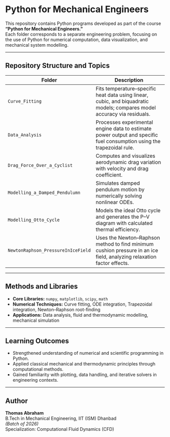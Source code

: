 # Python for Mechanical Engineers

This repository contains Python programs developed as part of the course **“Python for Mechanical Engineers.”**  
Each folder corresponds to a separate engineering problem, focusing on the use of Python for numerical computation, data visualization, and mechanical system modelling.

---

## Repository Structure and Topics

| Folder | Description |
|--------|--------------|
| `Curve_Fitting` | Fits temperature–specific heat data using linear, cubic, and biquadratic models; compares model accuracy via residuals. |
| `Data_Analysis` | Processes experimental engine data to estimate power output and specific fuel consumption using the trapezoidal rule. |
| `Drag_Force_Over_a_Cyclist` | Computes and visualizes aerodynamic drag variation with velocity and drag coefficient. |
| `Modelling_a_Damped_Pendulumn` | Simulates damped pendulum motion by numerically solving nonlinear ODEs. |
| `Modelling_Otto_Cycle` | Models the ideal Otto cycle and generates the P–V diagram with calculated thermal efficiency. |
| `NewtonRaphson_PressureInIceField` | Uses the Newton–Raphson method to find minimum cushion pressure in an ice field, analyzing relaxation factor effects. |

---

## Methods and Libraries
- **Core Libraries:** `numpy`, `matplotlib`, `scipy`, `math`
- **Numerical Techniques:** Curve fitting, ODE integration, Trapezoidal integration, Newton–Raphson root-finding
- **Applications:** Data analysis, fluid and thermodynamic modelling, mechanical simulation

---

## Learning Outcomes
- Strengthened understanding of numerical and scientific programming in Python.  
- Applied classical mechanical and thermodynamic principles through computational methods.  
- Gained familiarity with plotting, data handling, and iterative solvers in engineering contexts.

---

## Author
**Thomas Abraham**  
B.Tech in Mechanical Engineering, IIT (ISM) Dhanbad  
*(Batch of 2026)*  
Specialization: Computational Fluid Dynamics (CFD)
